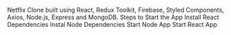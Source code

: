 Netflix Clone built using React, Redux Toolkit, Firebase, Styled Components, Axios, Node.js, Express and MongoDB.
Steps to Start the App
Install React Dependencies
Instal Node Dependencies
Start Node App
Start React App